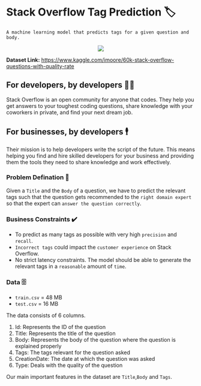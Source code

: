 # Stack Overflow Tag Prediction 🏷️


`A machine learning model that predicts tags for a given question and body.`

<p align="center">
  <img src="https://github.com/Ankit152/StackOverflow-Tag-Prediction/blob/main/img/so-logo.jpg" >
</p>


**Dataset Link:** https://www.kaggle.com/imoore/60k-stack-overflow-questions-with-quality-rate

## For developers, by developers 👨‍💻

Stack Overflow is an open community for anyone that codes. They help you get answers to your toughest coding questions, share knowledge with your coworkers in private, and find your next dream job.

## For businesses, by developers 🕴️

Their mission is to help developers write the script of the future. This means helping you find and hire skilled developers for your business and providing them the tools they need to share knowledge and work effectively.

### Problem Defination 🤔

Given a `Title` and the `Body` of a question, we have to predict the relevant tags such that the question gets recommended to the `right domain expert` so that the expert can `answer the question correctly`.

### Business Constraints ✔️

* To predict as many tags as possible with very high `precision` and `recall`.
* `Incorrect tags` could impact the `customer experience` on Stack Overflow.
* No strict latency constraints. The model should be able to generate the relevant tags in a `reasonable` amount of `time`.

### Data 🗄️

* `train.csv` = 48 MB
* `test.csv` = 16 MB

The data consists of 6 columns.

1. Id: Represents the ID of the question
2. Title: Represents the title of the question
3. Body: Represents the body of the question where the question is explained properly
4. Tags: The tags relevant for the question asked
5. CreationDate: The date at which the question was asked
6. Type: Deals with the quality of the question

Our main important features in the dataset are `Title`,`Body` and `Tags`.